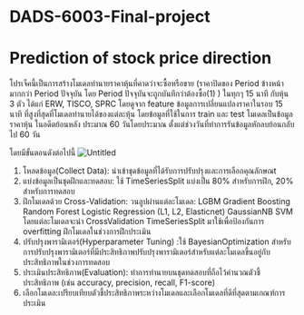 # DADS-6003-Final-project
# Prediction of stock price direction
โปรเจ็คนี้เป็นการสร้างโมเดลทำนายราคาหุ้นที่คาดว่าจะซื้อหรือขาย (ราคาปิดของ Period ข้างหน้ามากกว่า Period ปัจจุบัน โดย Period ปัจจุบันจะถูกบันทึกว่าต้องซื้อ(1) ) ในทุกๆ 15 นาที กับหุ้น 3 ตัว ได้แก่ ERW, TISCO, SPRC โดยดูจาก feature ข้อมูลการเปลี่ยนแปลงราคาในรอบ 15 นาที ที่สูงที่สุดที่โมเดลทำนายได้ของแต่ละหุ้น โดยข้อมูลที่ใช้ในการ train และ test โมเดลเป็นข้อมูลราคาหุ้น ในอดีตย้อนหลัง ประมาณ 60 วันโดยประมาณ ตั้งแต่ช่วงวันที่ทำการรันข้อมูลหักลบย้อนกลับไป 60 วัน

โดยมีขั้นตอนดังต่อไปนี้
![Untitled](https://prod-files-secure.s3.us-west-2.amazonaws.com/31afaccc-034c-4e06-839d-2fa3e9a53009/3f17367f-f672-4158-9eb7-9bb53631f86b/Untitled.png)
1. โหลดข้อมูล(Collect Data): นำเข้าชุดข้อมูลที่ได้รับการปรับปรุงและการเลือกคุณลักษณt
2. แบ่งข้อมูลเป็นชุดฝึกและทดสอบ: ใช้ TimeSeriesSplit แบ่งเป็น 80% สำหรับการฝึก, 20% สำหรับการทดสอบ
3. ฝึกโมเดลด้วย Cross-Validation: วนลูปผ่านแต่ละโมเดล:
LGBM
Gradient Boosting
Random Forest
Logistic Regression (L1, L2, Elasticnet)
GaussianNB
SVM
โดยแต่ละโมเดลจะนำ CrossValidation TimeSeriesSplit มาใช้เพื่อป้องกันการ overfitting
ฝึกโมเดลในช่วงการฝึกประเมิน
4. ปรับปรุงพารามิเตอร์(Hyperparameter Tuning) :ใช้ BayesianOptimization สำหรับการปรับปรุงพารามิเตอร์ที่มีประสิทธิภาพปรับปรุงพารามิเตอร์สำหรับแต่ละโมเดลขึ้นอยู่กับประสิทธิภาพในช่วงการทดสอบ
5. ประเมินประสิทธิภาพ(Evaluation): ทำการทำนายบนชุดทดสอบที่ถือไว้คำนวณตัวชี้ประสิทธิภาพ (เช่น accuracy, precision, recall, F1-score)
6. เลือกโมเดล:เปรียบเทียบตัวชี้ประสิทธิภาพระหว่างโมเดลและเลือกโมเดลที่ดีที่สุดตามเกณฑ์การประเมิน
